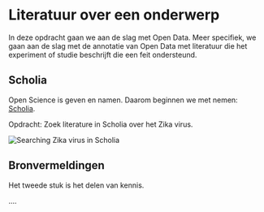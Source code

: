 Literatuur over een onderwerp
=============================

In deze opdracht gaan we aan de slag met Open Data. Meer specifiek, we gaan aan de slag
met de annotatie van Open Data met literatuur die het experiment of studie beschrijft die
een feit ondersteund.

Scholia
-------

Open Science is geven en namen. Daarom beginnen we met nemen: [Scholia](https://tools.wmflabs.org/scholia/).

Opdracht: Zoek literature in Scholia over het Zika virus.

![Searching Zika virus in Scholia](https://github.com/egonw/fopworkshop/raw/master/scholia_zika.png)

Bronvermeldingen
----------------

Het tweede stuk is het delen van kennis. 

....
